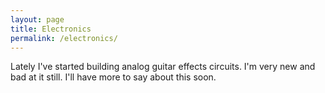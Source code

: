```yaml
---
layout: page
title: Electronics
permalink: /electronics/
---
```


Lately I've started building analog guitar effects circuits. I'm very new and bad at it still. I'll have more to say about this soon.
